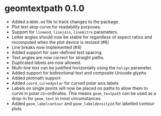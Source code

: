 # geomtextpath 0.1.0

* Added a `NEWS.md` file to track changes to the package.
* Plot text atop curve for readability purposes.
* Support for `lineend`, `linejoin`, `linemitre` parameters.
* Letter angles should now be stable for regardless of aspect ratios and 
  recomputed when the plot device is resized (#6)
* Line breaks now implemented (#4)
* Added support for user-defined text spacing.
* Text angles are now correct for straight paths.
* Duplicated labels are now allowed.
* Multi-line text can be justified horizontally using the `halign` parameter.
* Added support for bidirectional text and composite Unicode glyphs
* Added plotmath support
* Added `coord_curvedpolar` for curved polar axis labels
* Labels on single points will now be placed on paths to allow them to curve in polar co-ordinates. This means `geom_textpath` can be used as a drop-in for `geom_text` in most circumstances.
* Added `geom_labelcontour` and `geom_labeldensity2d` for labelled contour plots
